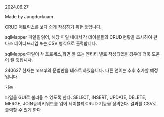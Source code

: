 2024.06.27

Made by Jungducknam

CRUD 매트릭스를 보다 쉽게 작성하기 위한 툴입니다.

sqlMapper 파일을 읽어, 해당 파일 내에서 각 테이블들의 CRUD 현황을 조사하여 판다스 데이터프레임 또는 CSV 형식으로 출력합니다.

sqlMapper파일이 각 프로세스,화면 별 또는 엔티티 별로 작성되었을 경우에 더욱 도움이 될 것입니다.

240627 현재는 mssql의 문법만을 테스트 하였습니다. 다른 언어는 추후 추가할 예정입니다.

기능

파일을 GUI로 불러올 수 있도록 한다.
SELECT, INSERT, UPDATE, DELETE, MERGE, JOIN등의 키워드를 읽어 테이블의 CRUD 기능을 정의한다.
결과를 CSV로 출력할 수 있게 한다.
